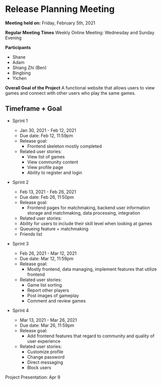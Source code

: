 # Release Planning Meeting

**Meeting held on:** Friday, February 5th, 2021

**Regular Meeting Times**
Weekly Online Meeting: Wednesday and Sunday Evening

**Participants**
* Shane
* Adam
* Shiang Zhi (Ben)
* Bingbing
* Yichen

**Overall Goal of the Project**
A functional website that allows users to view games and connect with other users who play the same games.

## Timeframe + Goal
* Sprint 1
	* Jan 30, 2021 - Feb 12, 2021
	* Due date: Feb 12, 11:59pm
	* Release goal:
		* Frontend skeleton mostly completed
	* Related user stories:
		* View list of games
		* View community content
		* View profile page
		* Ability to register and login

* Sprint 2
	* Feb 13, 2021 - Feb 26, 2021
	* Due date: Feb 26, 11:50pm
	* Release goal:
		* Frontend pages for matchmaking, backend user information storage and matchmaking, data processing, integration
	* Related user stories:
	* Ability for users to include their skill level when looking at games
	* Queueing feature + matchmaking
	* Friends list

* Sprint 3
	* Feb 26, 2021 - Mar 12, 2021
	* Due date: Mar 12, 11:59pm
	* Release goal:
		* Mostly frontend, data managing, implement features that utilize frontend
	* Related user stories:
		* Game list sorting
		* Report other players
		* Post images of gameplay
		* Comment and review games

* Sprint 4
	* Mar 13, 2021 - Mar 26, 2021
	* Due date: Mar 26, 11:59pm
	* Release goal:
		* Add frontend features that regard to community and quality of user experience
	* Related user stories:
		* Customize profile
		* Change password
		* Direct messaging
		* Block users

Project Presentation: Apr 9
